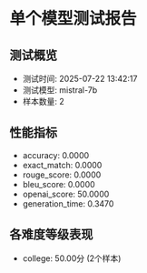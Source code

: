 
# 单个模型测试报告

## 测试概览
- 测试时间: 2025-07-22 13:42:17
- 测试模型: mistral-7b
- 样本数量: 2

## 性能指标
- accuracy: 0.0000
- exact_match: 0.0000
- rouge_score: 0.0000
- bleu_score: 0.0000
- openai_score: 50.0000
- generation_time: 0.3470

## 各难度等级表现
- college: 50.00分 (2个样本)
